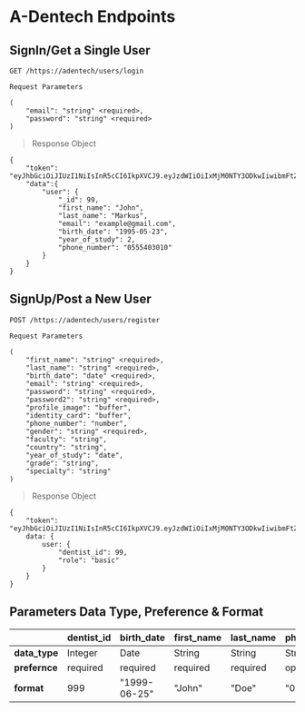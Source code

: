 # A-Dentech Endpoints


## **SignIn/Get a Single User**
```
GET /https://adentech/users/login
```

`Request Parameters`
```    
(
    "email": "string" <required>,
    "password": "string" <required>
)
```

> Response Object
```
{    
    "token": "eyJhbGciOiJIUzI1NiIsInR5cCI6IkpXVCJ9.eyJzdWIiOiIxMjM0NTY3ODkwIiwibmFtZSI6IkpvaG4gRG9lIiwiaWF0IjoxNTE2MjM5MDIyfQ.SflKxwRJSMeKKF2QT4fwpMeJf36POk6yJV_adQssw5c",
    "data":{
        "user": {
            "_id": 99,
            "first_name": "John", 
            "last_name": "Markus", 
            "email": "example@gmail.com", 
            "birth_date": "1995-05-23",
            "year_of_study": 2,
            "phone_number": "0555403010"
        }
    }
}
```

## **SignUp/Post a New User**
```
POST /https://adentech/users/register
```

`Request Parameters`
```    
(
    "first_name": "string" <required>,
    "last_name": "string" <required>,
    "birth_date": "date" <required>,
    "email": "string" <required>,
    "password": "string" <required>,
    "password2": "string" <required>,
    "profile_image": "buffer",
    "identity_card": "buffer",
    "phone_number": "number",
    "gender": "string" <required>,
    "faculty": "string",
    "country": "string",
    "year_of_study": "date",
    "grade": "string",
    "specialty": "string"
)
```

> Response Object
```
{
    "token": "eyJhbGciOiJIUzI1NiIsInR5cCI6IkpXVCJ9.eyJzdWIiOiIxMjM0NTY3ODkwIiwibmFtZSI6IkpvaG4gRG9lIiwiaWF0IjoxNTE2MjM5MDIyfQ.SflKxwRJSMeKKF2QT4fwpMeJf36POk6yJV_adQssw5c",
    data: {
        user: {
            "dentist_id": 99,
            "role": "basic"
        }
    }
}
```

## Parameters Data Type, Preference & Format

|             |dentist_id |birth_date  |first_name|last_name|phone_number  |
|-------------|-----------|------------|----------|---------|--------------|
|**data_type**|Integer    |Date        |String    |String   |String        |
|**prefernce**|required   |required    |required  |required |optional      |
|**format**   |999        |"1999-06-25"|"John"    |"Doe"    |"05-55-44...."|
